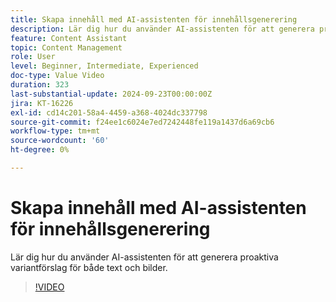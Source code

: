 ```yaml
---
title: Skapa innehåll med AI-assistenten för innehållsgenerering
description: Lär dig hur du använder AI-assistenten för att generera proaktiva variantförslag för både text och bilder.
feature: Content Assistant
topic: Content Management
role: User
level: Beginner, Intermediate, Experienced
doc-type: Value Video
duration: 323
last-substantial-update: 2024-09-23T00:00:00Z
jira: KT-16226
exl-id: cd14c201-58a4-4459-a368-4024dc337798
source-git-commit: f24ee1c6024e7ed7242448fe119a1437d6a69cb6
workflow-type: tm+mt
source-wordcount: '60'
ht-degree: 0%

---
```


# Skapa innehåll med AI-assistenten för innehållsgenerering

Lär dig hur du använder AI-assistenten för att generera proaktiva variantförslag för både text och bilder.

>[!VIDEO](https://video.tv.adobe.com/v/3434635/?learn=on)
